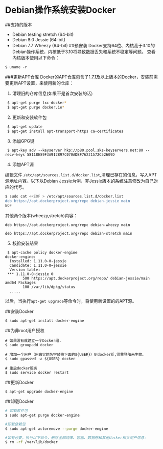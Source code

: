 # Debian操作系统安装Docker
##支持的版本
- Debian testing stretch (64-bit)
- Debian 8.0 Jessie (64-bit)
- Debian 7.7 Wheezy (64-bit)
##预安装
Docker支持64位、内核高于3.10的Debian操作系统，内核低于3.10将导致数据丢失和系统不稳定等问题。
查看内核版本使用以下命令：
```
$ uname -r
```
###更新APT仓库
Docker的APT仓库包含了1.7.1及以上版本的Docker，安装前需要更新APT设置，来使用新的仓库：
1. 清理旧的仓库信息(如果不是首次安装的话)
```sh
 $ apt-get purge lxc-docker*
 $ apt-get purge docker.io*
```
2. 更新和安装软件包
```sh
 $ apt-get update
 $ apt-get install apt-transport-https ca-certificates
```
3. 添加GPG键
```
 $ apt-key adv --keyserver hkp://p80.pool.sks-keyservers.net:80 --recv-keys 58118E89F3A912897C070ADBF76221572C52609D
```
4. 添加APT源

编辑文件 ```/etc/apt/sources.list.d/docker.list```,清理已存在的信息，写入APT源地址内容。以下以Debian Jessie为例，非Jessie版本的系统注意修改为自己对应的代号。
```sh
$ sudo cat <<EOF > /etc/apt/sources.list.d/docker.list
deb https://apt.dockerproject.org/repo debian-jessie main
EOF
```

其他两个版本(wheezy,stretch)内容：
 
```
deb https://apt.dockerproject.org/repo debian-wheezy main
```

```
deb https://apt.dockerproject.org/repo debian-stretch main
```
5. 校验安装结果
```
 $ apt-cache policy docker-engine
docker-engine:
  Installed: 1.11.0-0~jessie
  Candidate: 1.11.0-0~jessie
  Version table:
 *** 1.11.0-0~jessie 0
        500 https://apt.dockerproject.org/repo/ debian-jessie/main amd64 Packages
        100 /var/lib/dpkg/status
  .....
```
以后，当执行```apt-get upgrade```等命令时，将使用新设置的的APT源。

##安装Docker
```
$ sudo apt-get install docker-engine
```
##为非root用户授权
```
# 如果没有就建立一个Docker组.
$ sudo groupadd docker

# 增加一个用户（用真实的名字替换下面的${USER}）到docker组,需重登陆来生效。
$ sudo gpasswd -a ${USER} docker

# 重启docker服务
$ sudo service docker restart
```
##更新Docker
```
$ apt-get upgrade docker-engine
```
##卸载Docker
```sh
# 卸载软件包
$ sudo apt-get purge docker-engine

#卸载依赖包
$ sudo apt-get autoremove --purge docker-engine

#如有必要，执行以下命令，删除全部镜像、容器、数据卷和其他docker相关用户信息:
$ rm -rf /var/lib/docker

```

